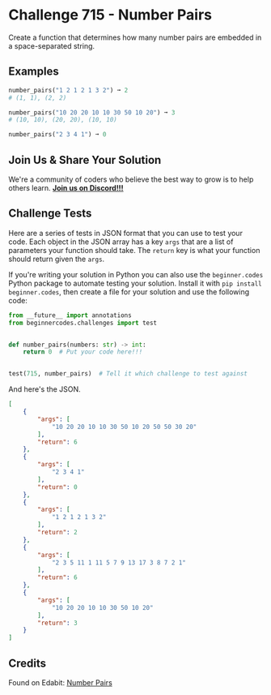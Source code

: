 # Challenge 715 - Number Pairs

Create a function that determines how many number pairs are embedded in a space-separated string.

## Examples
```python
number_pairs("1 2 1 2 1 3 2") ➞ 2
# (1, 1), (2, 2)

number_pairs("10 20 20 10 10 30 50 10 20") ➞ 3
# (10, 10), (20, 20), (10, 10)

number_pairs("2 3 4 1") ➞ 0
```
## Join Us & Share Your Solution

We're a community of coders who believe the best way to grow is to help others learn. **[Join us on Discord!!!](https://discord.gg/sfHykntuGy)**

## Challenge Tests

Here are a series of tests in JSON format that you can use to test your code. Each object in the JSON array has a key `args` that are a list of parameters your function should take. The `return` key is what your function should return given the `args`. 

If you're writing your solution in Python you can also use the `beginner.codes` Python package to automate testing your solution. Install it with `pip install beginner.codes`, then create a file for your solution and use the following code:
```python
from __future__ import annotations
from beginnercodes.challenges import test


def number_pairs(numbers: str) -> int:
    return 0  # Put your code here!!!


test(715, number_pairs)  # Tell it which challenge to test against
```
And here's the JSON.
```json
[
    {
        "args": [
            "10 20 20 10 10 30 50 10 20 50 50 30 20"
        ],
        "return": 6
    },
    {
        "args": [
            "2 3 4 1"
        ],
        "return": 0
    },
    {
        "args": [
            "1 2 1 2 1 3 2"
        ],
        "return": 2
    },
    {
        "args": [
            "2 3 5 11 1 11 5 7 9 13 17 3 8 7 2 1"
        ],
        "return": 6
    },
    {
        "args": [
            "10 20 20 10 10 30 50 10 20"
        ],
        "return": 3
    }
]
```
## Credits

Found on Edabit: [Number Pairs](https://edabit.com/challenge/rMwssAueJjn9FmjZC)
